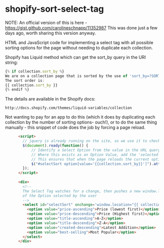shopify-sort-select-tag
=======================

NOTE: An official version of this is here - https://gist.github.com/carolineschnapp/11352987
This was done just a few days ago, worth sharing this version anyway.

HTML and JavaScript code for implementing a select tag with all possible sorting options for the page without needing to duplicate each collection.

Shopify has Liquid method which can get the sort_by query in the URI string:

``` javascript
{% if collection.sort_by %}
We are on a collection page that is sorted by the use of 'sort_by=?SORT-ORDER' in the URL.
The sort order is:
{{ collection.sort_by }}
{% endif %}
```
The details are available in the Shopify docs:
```
http://docs.shopify.com/themes/liquid-variables/collection
```

Not wanting to pay for an app to do this (which it does by duplicating each collection by the number of sorting options- ouch!), or to do the same thing manually - this snippet of code does the job by forcing a page reload.

```html
      <script>
        // jquery is already running on the site, so we use it to check the document is ready
        $(document).ready(function() {
            // Identify a Select Option from the value in the URL query text
            // Where this exists as an Option Value, add the 'selected' attribute to the Option
            // This ensures that when the page reloads the current option will be showing
            $("#selectSort option[value='{{collection.sort_by}}']").attr('selected', true);
        });
      </script>
    
      <div>
        <!-- 
        The Select Tag watches for a change, then pushes a new window.location using the value
        of the Option selected by the user
        -->
        <select id="selectSort" onchange='window.location="{{ collection.url }}?sort_by=" + this.value'>
          <option value="price-ascending">Price (lowest first)</option>
          <option value="price-descending">Price (Highest first)</option>
          <option value="title-ascending">A-Z</option>
          <option value="title-descending">Z-A</option>
          <option value="created-descending">Latest Addition</option>
          <option value="best-selling">Most Popular</option>
        </select>
      </div>
```
